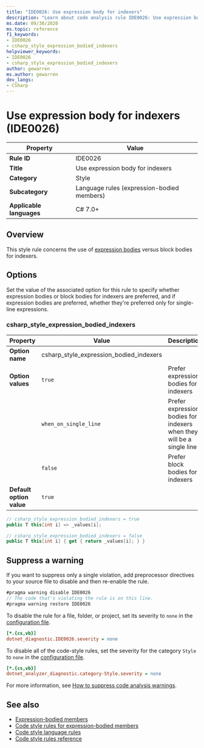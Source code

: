```yaml
---
title: "IDE0026: Use expression body for indexers"
description: "Learn about code analysis rule IDE0026: Use expression body for indexers"
ms.date: 09/30/2020
ms.topic: reference
f1_keywords:
- IDE0026
- csharp_style_expression_bodied_indexers
helpviewer_keywords:
- IDE0026
- csharp_style_expression_bodied_indexers
author: gewarren
ms.author: gewarren
dev_langs:
- CSharp
---
```

# Use expression body for indexers (IDE0026)

| Property                 | Value                                      |
| ------------------------ | ------------------------------------------ |
| **Rule ID**              | IDE0026                                    |
| **Title**                | Use expression body for indexers           |
| **Category**             | Style                                      |
| **Subcategory**          | Language rules (expression-bodied members) |
| **Applicable languages** | C# 7.0+                                    |

## Overview

This style rule concerns the use of [expression bodies](../../../csharp/programming-guide/statements-expressions-operators/expression-bodied-members.md) versus block bodies for indexers.

## Options

Set the value of the associated option for this rule to specify whether expression bodies or block bodies for indexers are preferred, and if expression bodies are preferred, whether they're preferred only for single-line expressions.

### csharp_style_expression_bodied_indexers

| Property                 | Value                                   | Description                                                           |
| ------------------------ | --------------------------------------- | --------------------------------------------------------------------- |
| **Option name**          | csharp_style_expression_bodied_indexers |                                                                       |
| **Option values**        | `true`                                  | Prefer expression bodies for indexers                                 |
|                          | `when_on_single_line`                   | Prefer expression bodies for indexers when they will be a single line |
|                          | `false`                                 | Prefer block bodies for indexers                                      |
| **Default option value** | `true`                                  |                                                                       |

```csharp
// csharp_style_expression_bodied_indexers = true
public T this[int i] => _values[i];

// csharp_style_expression_bodied_indexers = false
public T this[int i] { get { return _values[i]; } }
```

## Suppress a warning

If you want to suppress only a single violation, add preprocessor directives to your source file to disable and then re-enable the rule.

```csharp
#pragma warning disable IDE0026
// The code that's violating the rule is on this line.
#pragma warning restore IDE0026
```

To disable the rule for a file, folder, or project, set its severity to `none` in the [configuration file](../configuration-files.md).

```ini
[*.{cs,vb}]
dotnet_diagnostic.IDE0026.severity = none
```

To disable all of the code-style rules, set the severity for the category `Style` to `none` in the [configuration file](../configuration-files.md).

```ini
[*.{cs,vb}]
dotnet_analyzer_diagnostic.category-Style.severity = none
```

For more information, see [How to suppress code analysis warnings](../suppress-warnings.md).

## See also

- [Expression-bodied members](../../../csharp/programming-guide/statements-expressions-operators/expression-bodied-members.md)
- [Code style rules for expression-bodied members](expression-bodied-members.md)
- [Code style language rules](language-rules.md)
- [Code style rules reference](index.md)
